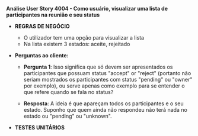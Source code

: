 **Análise User Story 4004 - Como usuário, visualizar uma lista de participantes na reunião e seu status**


* **REGRAS DE NEGÓCIO**

    * O utilizador tem uma opção para visualizar a lista
    * Na lista existem 3 estados: aceite, rejeitado



* **Perguntas ao cliente:**

    * **Pergunta 1**: Isso significa que só devem ser apresentados os participantes que possuam status "accept" or "reject" (portanto não seriam mostrados os participantes com status "pending" ou "owner" por exemplo), ou serve apenas como exemplo para se entender o que refere quando se fala no status?

    * **Resposta**: A ideia é que apareçam todos os participantes e o seu estado. Suponho que quem ainda não respondeu não terá nada no estado ou "pending" ou "unknown".



* **TESTES UNITÁRIOS**
